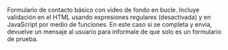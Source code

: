 Formulario de contacto básico con video de fondo en bucle. Incluye validación en el HTML usando expresiones regulares (desactivada) y en JavaScript por medio de funciones. En este caso si se completa y envía, devuelve un mensaje al usuario para informale de que solo es un formulario de prueba.
